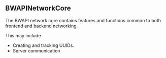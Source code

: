 ## BWAPINetworkCore

The BWAPI network core contains features and functions common to both frontend and backend networking.

This may include
- Creating and tracking UUIDs.
- Server communication
